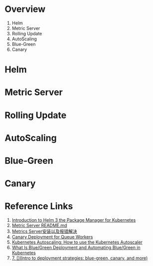 # Overview
1. Helm
2. Metric Server
3. Rolling Update
4. AutoScaling
5. Blue-Green 
6. Canary


# Helm

# Metric Server

# Rolling Update

# AutoScaling

# Blue-Green

# Canary

# Reference Links
1. [Introduction to Helm 3 the Package Manager for Kubernetes](https://razorops.com/blog/introduction-to-helm-3-the-package-manager-for-kubernetes/)
2. [Metric Server README.md](https://github.com/kubernetes-sigs/metrics-server)
3. [Metrics Server安装以及报错解决](https://blog.csdn.net/liuyanwuyu/article/details/119793631)
4. [Canary Deployment for Queue Workers](https://abhishekvrshny.medium.com/canary-deployment-for-queue-workers-f06612ef858)
5. [Kubernetes Autoscaling: How to use the Kubernetes Autoscaler](https://www.clickittech.com/devops/kubernetes-autoscaling/)
6. [What Is Blue/Green Deployment and Automating Blue/Green in Kubernetes](https://codefresh.io/learn/software-deployment/what-is-blue-green-deployment/)
7. [7. [](Intro to deployment strategies: blue-green, canary, and more)](https://dev.to/mostlyjason/intro-to-deployment-strategies-blue-green-canary-and-more-3a3)